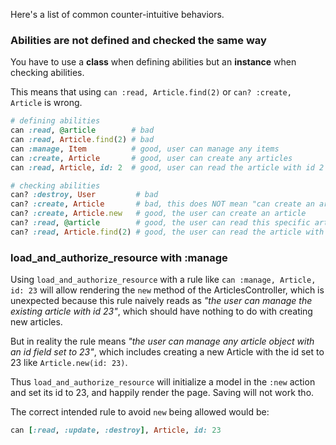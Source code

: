 Here's a list of common counter-intuitive behaviors.

### Abilities are not defined and checked the same way

You have to use a **class** when defining abilities but an **instance** when checking abilities.

This means that using `can :read, Article.find(2)` or `can? :create, Article` is wrong.

``` ruby
# defining abilities
can :read, @article        # bad
can :read, Article.find(2) # bad
can :manage, Item          # good, user can manage any items
can :create, Article       # good, user can create any articles
can :read, Article, id: 2  # good, user can read the article with id 2

# checking abilities
can? :destroy, User         # bad
can? :create, Article       # bad, this does NOT mean "can create an article"
can? :create, Article.new   # good, the user can create an article
can? :read, @article        # good, the user can read this specific article
can? :read, Article.find(2) # good, the user can read the article with id 2
```

### load_and_authorize_resource with :manage

Using `load_and_authorize_resource` with a rule like `can :manage, Article, id: 23` will allow rendering the `new` method of the ArticlesController, which is unexpected because this rule naively reads as _"the user can manage the existing article with id 23"_, which should have nothing to do with creating new articles.

But in reality the rule means _"the user can manage any article object with an id field set to 23"_, which includes creating a new Article with the id set to 23 like `Article.new(id: 23)`.

Thus `load_and_authorize_resource` will initialize a model in the `:new` action and set its id to 23, and happily render the page. Saving will not work tho.

The correct intended rule to avoid `new` being allowed would be:

``` ruby
can [:read, :update, :destroy], Article, id: 23
```